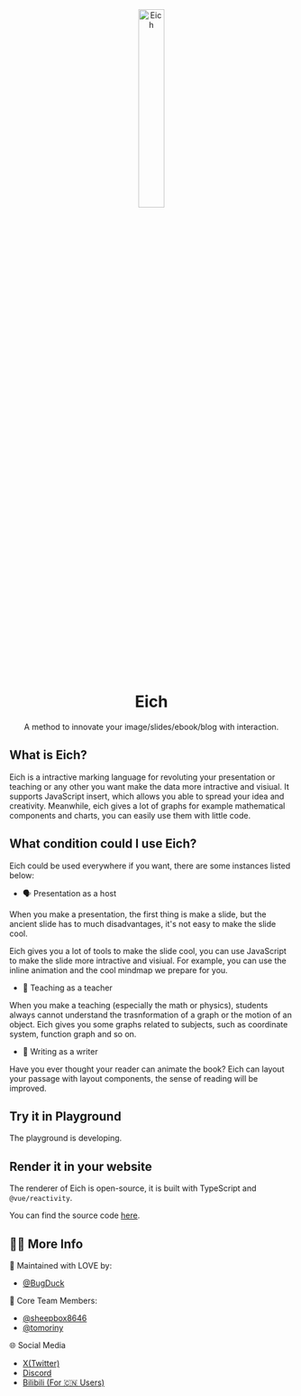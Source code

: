 <div style="text-align: center">
  <img src="./assets/logo.png" alt="Eich" style="width: 30%">
  <h1>Eich</h1>
  <span>A method to innovate your image/slides/ebook/blog with interaction.</span>
</div>

## What is Eich?

Eich is a intractive marking language for revoluting your presentation or teaching or any other you want make the data more intractive and visiual. It supports JavaScript insert, which allows you able to spread your idea and creativity. Meanwhile, eich gives a lot of graphs for example mathematical components and charts, you can easily use them with little code.

## What condition could I use Eich?

Eich could be used everywhere if you want, there are some instances listed below:

- 🗣 Presentation as a host
  
When you make a presentation, the first thing is make a slide, but the ancient slide has to much disadvantages, it's not easy to make the slide cool.

Eich gives you a lot of tools to make the slide cool, you can use JavaScript to make the slide more intractive and visiual. For example, you can use the inline animation and the cool mindmap we prepare for you.

- 📖 Teaching as a teacher

When you make a teaching (especially the math or physics), students always cannot understand the trasnformation of a graph or the motion of an object. Eich gives you some graphs related to subjects, such as coordinate system, function graph and so on.

- 📝 Writing as a writer

Have you ever thought your reader can animate the book? Eich can layout your passage with layout components, the sense of reading will be improved.

## Try it in Playground

The playground is developing.

## Render it in your website

The renderer of Eich is open-source, it is built with TypeScript and `@vue/reactivity`.

You can find the source code [here](https://github.com/bug-duck/eich).

## 🧑‍💻 More Info

💖 Maintained with LOVE by:

- [@BugDuck](https://github.com/Bug-Duck)

👥 Core Team Members:

- [@sheepbox8646](https://github.com/sheepbox8646)
- [@tomoriny](https://github.com/tomoriny)

🌐 Social Media

- [X(Twitter)](https://x.com/bugduckteam)
- [Discord](https://discord.gg/PUVcpkv8)
- [Bilibili (For 🇨🇳 Users)](https://space.bilibili.com/1959824394)
